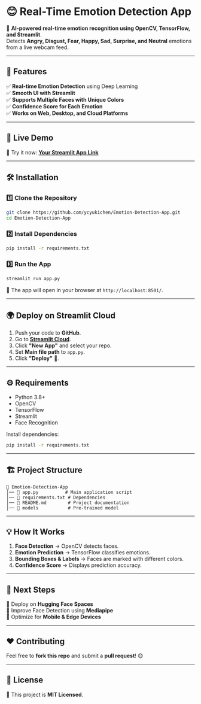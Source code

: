 # 😊 Real-Time Emotion Detection App
🚀 **AI-powered real-time emotion recognition using OpenCV, TensorFlow, and Streamlit**.  
Detects **Angry, Disgust, Fear, Happy, Sad, Surprise, and Neutral** emotions from a live webcam feed.

---

## 🎯 **Features**
✅ **Real-time Emotion Detection** using Deep Learning  
✅ **Smooth UI with Streamlit**  
✅ **Supports Multiple Faces with Unique Colors**  
✅ **Confidence Score for Each Emotion**  
✅ **Works on Web, Desktop, and Cloud Platforms**  

---

## 🚀 **Live Demo**
🔴 Try it now: **[Your Streamlit App Link](https://realtime-emotion-detection-app.streamlit.app/)**  

---

## 🛠 **Installation**
### **1️⃣ Clone the Repository**
```bash
git clone https://github.com/ycyukichen/Emotion-Detection-App.git
cd Emotion-Detection-App
```

### **2️⃣ Install Dependencies**
```bash
pip install -r requirements.txt
```

### **3️⃣ Run the App**
```bash
streamlit run app.py
```
🚀 The app will open in your browser at `http://localhost:8501/`.

---


## 🌍 **Deploy on Streamlit Cloud**
1. Push your code to **GitHub**.
2. Go to **[Streamlit Cloud](https://share.streamlit.io/)**.
3. Click **"New App"** and select your repo.
4. Set **Main file path** to `app.py`.
5. Click **"Deploy"** 🚀.


---


## ⚙️ **Requirements**
- Python 3.8+
- OpenCV
- TensorFlow
- Streamlit
- Face Recognition

Install dependencies:
```bash
pip install -r requirements.txt
```

---

## 🏗 **Project Structure**
```
📂 Emotion-Detection-App
│── 📜 app.py          # Main application script
│── 📜 requirements.txt # Dependencies
│── 📜 README.md        # Project documentation
│── 📂 models           # Pre-trained model
```

---

## 💡 **How It Works**
1. **Face Detection** → OpenCV detects faces.
2. **Emotion Prediction** → TensorFlow classifies emotions.
3. **Bounding Boxes & Labels** → Faces are marked with different colors.
4. **Confidence Score** → Displays prediction accuracy.

---

## 🎯 **Next Steps**
🔹 Deploy on **Hugging Face Spaces**  
🔹 Improve Face Detection using **Mediapipe**  
🔹 Optimize for **Mobile & Edge Devices**  

---

## ❤️ **Contributing**
Feel free to **fork this repo** and submit a **pull request**! 😊

---

## 📜 **License**
📄 This project is **MIT Licensed**.


